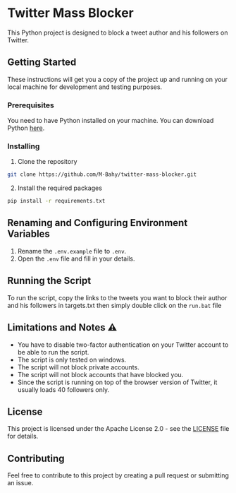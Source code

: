 # Twitter Mass Blocker

This Python project is designed to block a tweet author and his followers on Twitter.

## Getting Started

These instructions will get you a copy of the project up and running on your local machine for development and testing purposes.

### Prerequisites

You need to have Python installed on your machine. You can download Python [here](https://www.python.org/downloads/).

### Installing

1. Clone the repository
```bash
git clone https://github.com/M-Bahy/twitter-mass-blocker.git
```
2. Install the required packages
```bash
pip install -r requirements.txt
```
## Renaming and Configuring Environment Variables

1. Rename the `.env.example` file to `.env`.
2. Open the `.env` file and fill in your details.

## Running the Script

To run the script, copy the links to the tweets you want to block their author and his followers in targets.txt then simply double click on the `run.bat` file 

## Limitations and Notes ⚠️

- You have  to disable two-factor authentication on your Twitter account to be able to run the script.
- The script is only tested on windows.
- The script will not block private accounts.
- The script will not block accounts that have blocked you.
- Since the script is running on top of the browser version of Twitter, it usually loads 40 followers only.

## License

This project is licensed under the Apache License 2.0 - see the [LICENSE](LICENSE) file for details.

## Contributing

Feel free to contribute to this project by creating a pull request or submitting an issue.
